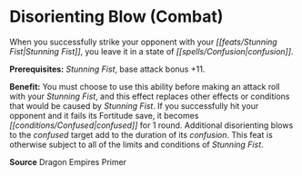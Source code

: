 ﻿---
cssclass: [feats]

---
# Disorienting Blow (Combat)

When you successfully strike your opponent with your _[[feats/Stunning Fist|Stunning Fist]]_, you leave it in a state of _[[spells/Confusion|confusion]]_.

**Prerequisites:** _Stunning Fist_, base attack bonus +11.

**Benefit:** You must choose to use this ability before making an attack roll with your _Stunning Fist_, and this effect replaces other effects or conditions that would be caused by _Stunning Fist_. If you successfully hit your opponent and it fails its Fortitude save, it becomes _[[conditions/Confused|confused]]_ for 1 round. Additional disorienting blows to the _confused_ target add to the duration of its _confusion_. This feat is otherwise subject to all of the limits and conditions of _Stunning Fist_.

**Source** Dragon Empires Primer